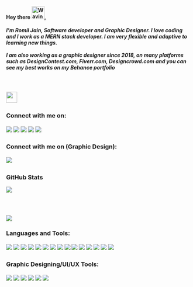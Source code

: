 <h4>Hey there <img src="https://raw.githubusercontent.com/nixin72/nixin72/master/wave.gif" 
         alt="Waving hand animated gif"
         height="35"
         width="35" />,
  
</h4>
<h5>
  I'm Romil Jain, Software developer and Graphic Designer. I love coding and I work as a MERN stack developer. I am very flexible and adaptive to learning new things.
  <br/><br/>
 I am also working as a graphic designer since 2018, on many platforms such as DesignContest.com, Fiverr.com, Designcrowd.com and you can see my best works on my Behance portfolio
</h5>

<!--Profile views-->
<br/>

<p align="left">
<img src="https://komarev.com/ghpvc/?username=jainromil56&color=blueviolet " height="30px" style="margin:3px 0"/>
</p>


<h3 align="left">
  Connect with me on:
</h3>

<img src="https://img.shields.io/badge/LinkedIn-0077B5?style=for-the-badge&logo=linkedin&logoColor=white " style="margin:3px 0"/>
<img src="https://img.shields.io/badge/Twitter-1DA1F2?style=for-the-badge&logo=twitter&logoColor=white " style="margin:3px 0"/>
<img src="https://img.shields.io/badge/Instagram-E4405F?style=for-the-badge&logo=instagram&logoColor=white " style="margin:3px 0"/>
<img src="https://img.shields.io/badge/GitHub-100000?style=for-the-badge&logo=github&logoColor=white " style="margin:3px 0"/>
<img src="https://img.shields.io/badge/website-000000?style=for-the-badge&logo=About.me&logoColor=white" style="margin:3px 0"/>



<h3 align="left">
  Connect with me on (Graphic Design):
</h3>

<img src="https://img.shields.io/badge/-Behance-blue?style=for-the-badge&logo=behance&logoColor=white " style="margin:3px 0"/>
<img src=" " style="margin:3px 0"/>
<img src=" " style="margin:3px 0"/>


<h3>
  GitHub Stats
</h3>

<!--Github stats-->
<img src="https://github-readme-stats.vercel.app/api?username=jainromil56&show_icons=true&theme=dark"/>

<br/><br/>
<!-- Most languages used-->
<img src="https://github-readme-stats.vercel.app/api/top-langs/?username=jainromil56&layout=compact"/>



<h3 align="left">
  Languages and Tools:
</h3>

<img src="https://img.shields.io/badge/Bootstrap-563D7C?style=for-the-badge&logo=bootstrap&logoColor=white" style="margin:3px 0"/>
<img src=" https://img.shields.io/badge/C-00599C?style=for-the-badge&logo=c&logoColor=white" style="margin:3px 0"/>
<img src=" https://img.shields.io/badge/C%2B%2B-00599C?style=for-the-badge&logo=c%2B%2B&logoColor=white" style="margin:3px 0"/>
<img src="https://img.shields.io/badge/HTML5-E34F26?style=for-the-badge&logo=html5&logoColor=white " style="margin:3px 0"/>
<img src="https://img.shields.io/badge/CSS3-1572B6?style=for-the-badge&logo=css3&logoColor=white " style="margin:3px 0"/>
<img src="https://img.shields.io/badge/JavaScript-323330?style=for-the-badge&logo=javascript&logoColor=F7DF1E  " style="margin:3px 0"/>
<img src=" https://img.shields.io/badge/Flask-000000?style=for-the-badge&logo=flask&logoColor=white" style="margin:3px 0"/>
<img src="https://img.shields.io/badge/Git-F05032?style=for-the-badge&logo=git&logoColor=white " style="margin:3px 0"/>
<img src="https://img.shields.io/badge/Java-ED8B00?style=for-the-badge&logo=java&logoColor=white " style="margin:3px 0"/>
<img src=" https://img.shields.io/badge/Linux-FCC624?style=for-the-badge&logo=linux&logoColor=black" style="margin:3px 0"/>
<img src="https://img.shields.io/badge/MongoDB-4EA94B?style=for-the-badge&logo=mongodb&logoColor=white " style="margin:3px 0"/>
<img src="https://img.shields.io/badge/Node.js-339933?style=for-the-badge&logo=nodedotjs&logoColor=white " style="margin:3px 0"/>
<img src=" https://img.shields.io/badge/npm-CB3837?style=for-the-badge&logo=npm&logoColor=white" style="margin:3px 0"/>
<img src=" https://img.shields.io/badge/React-20232A?style=for-the-badge&logo=react&logoColor=61DAFB" style="margin:3px 0"/>
<img src="https://img.shields.io/badge/Redux-593D88?style=for-the-badge&logo=redux&logoColor=white " style="margin:3px 0"/>

<h3 align="left">
  Graphic Designing/UI/UX Tools:
</h3>

<img src=" https://img.shields.io/badge/Adobe-Photoshop-31A8FF?style=for-the-badge&logo=Adobe-Photoshop&labelColor=0a446b&logoWidth=15" style="margin:3px 0"/>
<img src="https://img.shields.io/badge/Adobe%20Illustrator-FF9A00?style=for-the-badge&logo=adobe%20illustrator&logoColor=white " style="margin:3px 0"/>
<img src=" https://img.shields.io/badge/Adobe%20XD-470137?style=for-the-badge&logo=Adobe%20XD&logoColor=#FF61F6" style="margin:3px 0"/>
<img src="https://img.shields.io/badge/Adobe%20InDesign-FF3366?style=for-the-badge&logo=Adobe%20InDesign&logoColor=white " style="margin:3px 0"/>
<img src=" https://img.shields.io/badge/Sketch-FFB387?style=for-the-badge&logo=sketch&logoColor=black" style="margin:3px 0"/>
<img src="https://img.shields.io/badge/blender-%23F5792A.svg?style=for-the-badge&logo=blender&logoColor=white " style="margin:3px 0"/>



